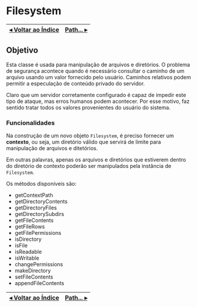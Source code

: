 # Filesystem

[◂ Voltar ao Índice](indice.md) | [Path... ▸](02-path.md)
-- | --

## Objetivo

Esta classe é usada para manipulação de arquivos e diretórios. O problema de segurança acontece quando é necessário consultar o caminho de um arquivo usando um valor fornecido pelo usuário. Caminhos relativos podem permitir a especulação de conteúdo privado do servidor.

Claro que um servidor corretamente configurado é capaz de impedir este tipo de ataque, mas erros humanos podem acontecer. Por esse motivo, faz sentido tratar todos os valores provenientes do usuário do sistema.

### Funcionalidades

Na construção de um novo objeto `Filesystem`, é preciso fornecer um **contexto**, ou seja, um diretório válido que servirá de limite para manipulação de arquivos e ditetórios.

Em outras palavras, apenas os arquivos e diretórios que estiverem dentro do diretório de contexto poderão ser manipulados pela instância de `Filesystem`.

Os métodos disponíveis são:

- getContextPath
- getDirectoryContents
- getDirectoryFiles
- getDirectorySubdirs
- getFileContents
- getFileRows
- getFilePermissions
- isDirectory
- isFile
- isReadable
- isWritable
- changePermissions
- makeDirectory
- setFileContents
- appendFileContents

[◂ Voltar ao Índice](indice.md) | [Path... ▸](02-path.md)
-- | --
